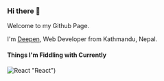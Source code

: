 ### Hi there 👋

Welcome to my Github Page.

I'm [Deepen](https://www.imdpen.com), Web Developer from Kathmandu, Nepal.

#### Things I'm Fiddling with Currently

![React](https://img.shields.io/badge/-React-45b8d8?style=flat-square&logo=react&logoColor=white) "React")



<!--
**techies23/techies23** is a ✨ _special_ ✨ repository because its `README.md` (this file) appears on your GitHub profile.

Here are some ideas to get you started:

- 🔭 I’m currently working on ...
- 🌱 I’m currently learning ...
- 👯 I’m looking to collaborate on ...
- 🤔 I’m looking for help with ...
- 💬 Ask me about ...
- 📫 How to reach me: ...
- 😄 Pronouns: ...
- ⚡ Fun fact: ...
-->
